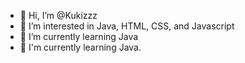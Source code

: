 - 👋 Hi, I’m @Kukizzz
- 👀 I’m interested in Java, HTML, CSS, and Javascript
- 🌱 I’m currently learning Java
- 💞️ I'm currently learning Java. 
